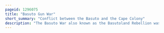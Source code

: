 ```yaml
---
pageid: 1296075
title: "Basuto Gun War"
short_summary: "Conflict between the Basuto and the Cape Colony"
description: "The Basuto War also known as the Basutoland Rebellion was a Conflict between the Basuto and the british Cape Colony. It lasted from 13 September 1880 to 29 April 1881 and ended in a Basuto Victory."
---
```

